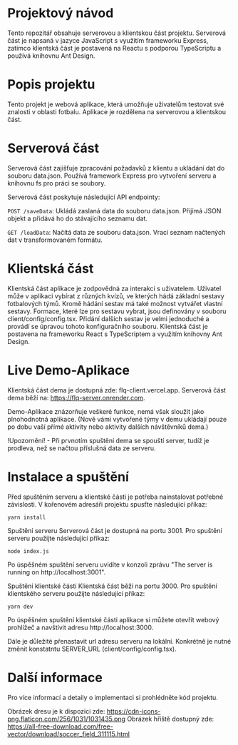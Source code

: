 # Projektový návod
Tento repozitář obsahuje serverovou a klientskou část projektu. Serverová část je napsaná v jazyce JavaScript s využitím frameworku Express, zatímco klientská část je postavená na Reactu s podporou TypeScriptu a používá knihovnu Ant Design.
# Popis projektu
Tento projekt je webová aplikace, která umožňuje uživatelům testovat své znalosti v oblasti fotbalu. Aplikace je rozdělena na serverovou a klientskou část.
# Serverová část
Serverová část zajišťuje zpracování požadavků z klientu a ukládání dat do souboru data.json. Používá framework Express pro vytvoření serveru a knihovnu fs pro práci se soubory.

Serverová část poskytuje následující API endpointy:

```POST /saveData```: Ukládá zaslaná data do souboru data.json. Přijímá JSON objekt a přidává ho do stávajícího seznamu dat.

```GET /loadData```: Načítá data ze souboru data.json. Vrací seznam načtených dat v transformovaném formátu.
# Klientská část
Klientská část aplikace je zodpovědná za interakci s uživatelem. Uživatel může v aplikaci vybírat z různých kvízů, ve kterých hádá základní sestavy fotbalových týmů. Kromě hádání sestav má také možnost vytvářet vlastní sestavy. Formace, které lze pro sestavu vybrat, jsou definovány v souboru client/config/config.tsx. Přidání dalších sestav je velmi jednoduché a provádí se úpravou tohoto konfiguračního souboru.
Klientská část je postavena na frameworku React s TypeScriptem a využitím knihovny Ant Design.

# Live Demo-Aplikace
Klientská část dema je dostupná zde: flq-client.vercel.app.
Serverová část dema běží na: https://flq-server.onrender.com.

Demo-Aplikace znázorňuje veškeré funkce, nemá však sloužit jako plnohodnotná aplikace.
(Nově vámi vytvořené týmy v demu ukládají pouze po dobu vaší přímé aktivity nebo aktivity dalších návštěvníků dema.)

!Upozornění! - Při prvnotím spuštění dema se spouští server, tudíž je prodleva, než se načtou příslušná data ze serveru.

# Instalace a spuštění
Před spuštěním serveru a klientské části je potřeba nainstalovat potřebné závislosti. V kořenovém adresáři projektu spusťte následující příkaz:
```
yarn install
```
Spuštění serveru
Serverová část je dostupná na portu 3001. Pro spuštění serveru použijte následující příkaz:
```
node index.js
```
Po úspěšném spuštění serveru uvidíte v konzoli zprávu "The server is running on http://localhost:3001".

Spuštění klientské části
Klientská část běží na portu 3000. Pro spuštění klientského serveru použijte následující příkaz:
```
yarn dev
```
Po úspěšném spuštění klientské části aplikace si můžete otevřít webový prohlížeč a navštívit adresu http://localhost:3000.

Dále je důležité přenastavit url adresu serveru na lokální. Konkrétně je nutné změnit konstatntu SERVER_URL (client/config/config.tsx).

# Další informace
Pro více informací a detaily o implementaci si prohlédněte kód projektu.

Obrázek dresu je k dispozici zde: https://cdn-icons-png.flaticon.com/256/1031/1031435.png
Obrázek hřiště dostupný zde: https://all-free-download.com/free-vector/download/soccer_field_311115.html